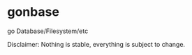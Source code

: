 # gonbase
go Database/Filesystem/etc


Disclaimer: Nothing is stable, everything is subject to change.

